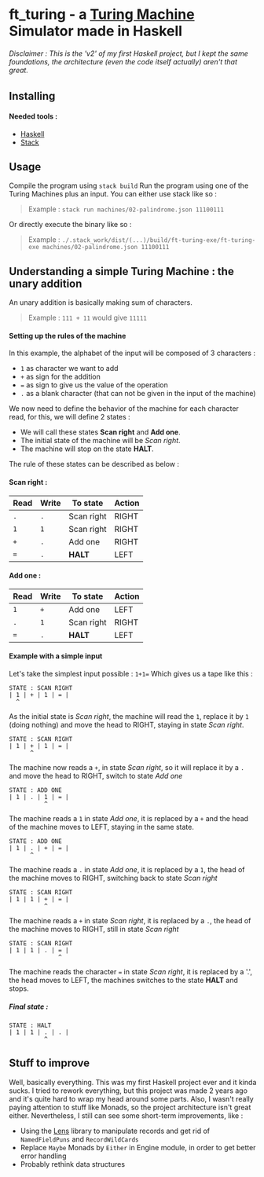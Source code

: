# ft_turing - a [Turing Machine](https://en.wikipedia.org/wiki/Turing_machine) Simulator made in Haskell

###### Disclaimer : This is the 'v2' of my first Haskell project, but I kept the same foundations, the architecture (even the code itself actually) aren't that great.

## Installing
#### Needed tools :
- [Haskell](https://www.haskell.org/platform/)
- [Stack](https://docs.haskellstack.org/en/stable/install_and_upgrade/)

## Usage
Compile the program using `stack build`
Run the program using one of the Turing Machines plus an input. You can either use stack like so :
> Example : `stack run machines/02-palindrome.json 11100111`

Or directly execute the binary like so :
> Example : `./.stack_work/dist/(...)/build/ft-turing-exe/ft-turing-exe machines/02-palindrome.json 11100111`

## Understanding a simple Turing Machine : the unary addition
An unary addition is basically making sum of characters.
> Example : `111 + 11` would give `11111`

#### Setting up the rules of the machine
In this example, the alphabet of the input will be composed of 3 characters :
- `1` as character we want to add
- `+` as sign for the addition
- `=` as sign to give us the value of the operation
- `.` as a blank character (that can not be given in the input of the machine)

We now need to define the behavior of the machine for each character read, for this, we will define 2 states :
- We will call these states **Scan right** and **Add one**.
- The initial state of the machine will be *Scan right*.
- The machine will stop on the state **HALT**.

The rule of these states can be described as below :


#### Scan right :
| Read | Write | To state | Action |
| ---- | ----- | -------- | ------ |
| `.`  |  `.`  |Scan right| RIGHT  |
| `1`  |  `1`  |Scan right| RIGHT  |
| `+`  |  `.`  |Add one   | RIGHT  |
| `=`  |  `.`  |**HALT**  | LEFT   |

#### Add one :
| Read | Write | To state | Action |
| ---- | ----- | -------- | ------ |
| `1`  | `+`   |Add one   |  LEFT  |
| `.`  | `1`   |Scan right|  RIGHT |
| `=`  | `.`   |**HALT**  |  LEFT  |

#### Example with a simple input
Let's take the simplest input possible : `1+1=`
Which gives us a tape like this :
```
STATE : SCAN RIGHT
| 1 | + | 1 | = |
  ^
```
As the initial state is *Scan right*, the machine will read the `1`, replace it by `1` (doing nothing) and move the head to RIGHT, staying in state *Scan right*.
```
STATE : SCAN RIGHT
| 1 | + | 1 | = |
      ^
```
The machine now reads a `+`, in state *Scan right*, so it will replace it by a `.` and move the head to RIGHT, switch to state *Add one*
```
STATE : ADD ONE
| 1 | . | 1 | = |
          ^
```
The machine reads a `1` in state *Add one*, it is replaced by a `+` and the head of the machine moves to LEFT, staying in the same state.

```
STATE : ADD ONE
| 1 | . | + | = |
      ^
```
The machine reads a `.` in state *Add one*, it is replaced by a `1`, the head of the machine moves to RIGHT, switching back to state *Scan right*
```
STATE : SCAN RIGHT
| 1 | 1 | + | = |
          ^
```
The machine reads a `+` in state *Scan right*, it is replaced by a `.`, the head of the machine moves to RIGHT, still in state *Scan right*
```
STATE : SCAN RIGHT
| 1 | 1 | . | = |
              ^
```
The machine reads the character `=` in state *Scan right*, it is replaced by a '.', the head moves to LEFT, the machines switches to the state **HALT** and stops.

##### Final state :
```
STATE : HALT
| 1 | 1 | . | . |
          ^
```

## Stuff to improve

Well, basically everything. This was my first Haskell project ever and it kinda sucks. I tried to rework everything, but this project was made 2 years ago and it's quite hard to wrap my head around some parts. Also, I wasn't really paying attention to stuff like Monads, so the project architecture isn't great either. Nevertheless, I still can see some short-term improvements, like :

- Using the [Lens](https://github.com/ekmett/lens/) library to manipulate records and get rid of `NamedFieldPuns` and `RecordWildCards`
- Replace `Maybe` Monads by `Either` in Engine module, in order to get better error handling
- Probably rethink data structures
